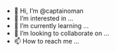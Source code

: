 - 👋 Hi, I’m @captainoman
- 👀 I’m interested in ...
- 🌱 I’m currently learning ...
- 💞️ I’m looking to collaborate on ...
- 📫 How to reach me ...

<!---
captainoman/captainoman is a ✨ special ✨ repository because its `README.md` (this file) appears on your GitHub profile.
You can click the Preview link to take a look at your changes.
--->
